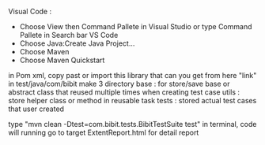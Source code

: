 Visual Code : 
- Choose View then Command Pallete in Visual Studio or type Command Pallete in Search bar VS Code
- Choose Java:Create Java Project...
- Choose Maven 
- Choose Maven Quickstart

in Pom xml, copy past or import this library that can you get from here "link"
in test/java/com/bibit make 3 directory 
base  : for store/save base or abstract class that reused multiple times when creating test case
utils : store helper class or method in reusable task
tests : stored actual test cases that user created


type "mvn clean -Dtest=com.bibit.tests.BibitTestSuite test" in terminal, code will running
go to target ExtentReport.html for detail report